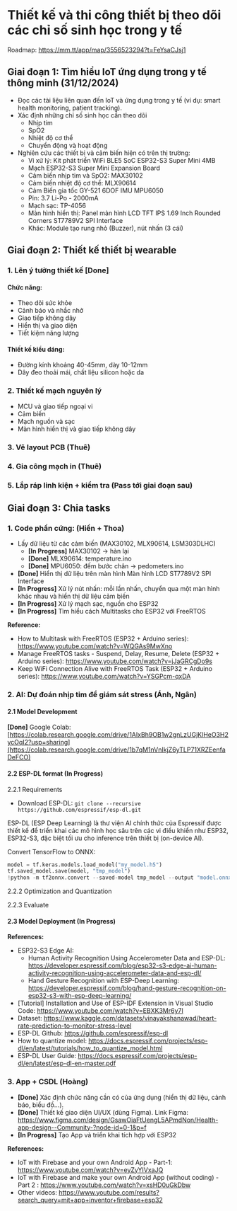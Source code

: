 # Thiết kế và thi công thiết bị theo dõi các chỉ số sinh học trong y tế 
Roadmap: https://mm.tt/app/map/3556523294?t=FeYsaCJsj1
## Giai đoạn 1: Tìm hiểu IoT ứng dụng trong y tế thông minh (31/12/2024)
- Đọc các tài liệu liên quan đến IoT và ứng dụng trong y tế (ví dụ: smart health monitoring, patient tracking).
- Xác định những chỉ số sinh học cần theo dõi
  + Nhịp tim
  + SpO2
  + Nhiệt độ cơ thể
  + Chuyển động và hoạt động
- Nghiên cứu các thiết bị và cảm biến hiện có trên thị trường:
  + Vi xử lý: Kit phát triển WiFi BLE5 SoC ESP32-S3 Super Mini 4MB
  + Mạch ESP32-S3 Super Mini Expansion Board
  + Cảm biến nhịp tim và SpO2: MAX30102
  + Cảm biến nhiệt độ cơ thể: MLX90614
  + Cảm Biến gia tốc GY-521 6DOF IMU MPU6050
  + Pin: 3.7 Li-Po - 2000mA
  + Mạch sạc: TP-4056
  + Màn hình hiển thị: Panel màn hình LCD TFT IPS 1.69 Inch Rounded Corners ST7789V2 SPI Interface
  + Khác: Module tạo rung nhỏ (Buzzer), nút nhấn (3 cái)

## Giai đoạn 2: Thiết kế thiết bị wearable 
### 1. Lên ý tưởng thiết kế [Done]
#### Chức năng:
- Theo dõi sức khỏe
- Cảnh báo và nhắc nhở
- Giao tiếp không dây
- Hiển thị và giao diện
- Tiết kiệm năng lượng
#### Thiết kế kiểu dáng:
- Đường kính khoảng 40-45mm, dày 10-12mm
- Dây đeo thoải mái, chất liệu silicon hoặc da
### 2. Thiết kế mạch nguyên lý
- MCU và giao tiếp ngoại vi
- Cảm biến
- Mạch nguồn và sạc
- Màn hình hiển thị và giao tiếp không dây
### 3. Vẽ layout PCB (Thuê)
### 4. Gia công mạch in (Thuê)
### 5. Lắp ráp linh kiện + kiểm tra (Pass tới giai đoạn sau)

## Giai đoạn 3: Chia tasks
### 1. Code phần cứng: (Hiển + Thoa)
+ Lấy dữ liệu từ các cảm biến (MAX30102, MLX90614, LSM303DLHC)
  + **[In Progress]** MAX30102 -> hàn lại
  + **[Done]** MLX90614: temperature.ino
  + **[Done]** MPU6050: đếm bước chân -> pedometers.ino
+ **[Done]** Hiển thị dữ liệu trên màn hình Màn hình LCD ST7789V2 SPI Interface
+ **[In Progress]** Xử lý nút nhấn: mỗi lần nhấn, chuyển qua một màn hình khác nhau và hiển thị dữ liệu cảm biến
+ **[In Progress]** Xử lý mạch sạc, nguồn cho ESP32
+ **[In Progress]** Tìm hiểu cách Multitasks cho ESP32 với FreeRTOS

**Reference:**  
- How to Multitask with FreeRTOS (ESP32 + Arduino series): https://www.youtube.com/watch?v=WQGAs9MwXno
- Manage FreeRTOS tasks - Suspend, Delay, Resume, Delete (ESP32 + Arduino series): https://www.youtube.com/watch?v=jJaGRCgDo9s
- Keep WiFi Connection Alive with FreeRTOS Task (ESP32 + Arduino series): https://www.youtube.com/watch?v=YSGPcm-qxDA
  
### 2. AI: Dự đoán nhịp tim để giám sát stress (Ánh, Ngân)
#### 2.1 Model Development
**[Done]** Google Colab:  [https://colab.research.google.com/drive/1AIxBh9OB1w2gnLzUGjKlHeO3H2ycOqI2?usp=sharing](https://colab.research.google.com/drive/1b7qM1nVnIkjZ6yTLP71XRZEenfaDeFCO)

#### 2.2 ESP-DL format (In Progress)

2.2.1 Requirements

- Download ESP-DL: `git clone --recursive https://github.com/espressif/esp-dl.git`

ESP-DL (ESP Deep Learning) là thư viện AI chính thức của Espressif được thiết kế để triển khai các mô hình học sâu trên các vi điều khiển như ESP32, ESP32-S3, đặc biệt tối ưu cho inference trên thiết bị (on-device AI).

Convert TensorFlow to ONNX: 

```python
model = tf.keras.models.load_model("my_model.h5")
tf.saved_model.save(model, "tmp_model")
!python -m tf2onnx.convert --saved-model tmp_model --output "model.onnx"
```

2.2.2 Optimization and Quantization


2.2.3 Evaluate

#### 2.3 Model Deployment (In Progress)

**References:** 
- ESP32-S3 Edge AI:
  + Human Activity Recognition Using Accelerometer Data and ESP-DL: https://developer.espressif.com/blog/esp32-s3-edge-ai-human-activity-recognition-using-accelerometer-data-and-esp-dl/
  + Hand Gesture Recognition with ESP-Deep Learning: https://developer.espressif.com/blog/hand-gesture-recognition-on-esp32-s3-with-esp-deep-learning/
- [Tutorial] Installation and Use of ESP-IDF Extension in Visual Studio Code: https://www.youtube.com/watch?v=EBXK3Mr6y7I
- Dataset: https://www.kaggle.com/datasets/vinayakshanawad/heart-rate-prediction-to-monitor-stress-level
- ESP-DL Github: https://github.com/espressif/esp-dl
- How to quantize model: https://docs.espressif.com/projects/esp-dl/en/latest/tutorials/how_to_quantize_model.html
- ESP-DL User Guide: https://docs.espressif.com/projects/esp-dl/en/latest/esp-dl-en-master.pdf

### 3. App + CSDL (Hoàng)
+ **[Done]** Xác định chức năng cần có của ứng dụng (hiển thị dữ liệu, cảnh báo, biểu đồ…).
+ **[Done]** Thiết kế giao diện UI/UX (dùng Figma).
  Link Figma: https://www.figma.com/design/GsawOiaFtUengL5APmdNon/Health-app-design--Community-?node-id=0-1&p=f
+ **[In Progress]** Tạo App và triển khai tích hợp với ESP32

**References:** 
- IoT with Firebase and your own Android App - Part-1: https://www.youtube.com/watch?v=eyZyYIVxaJQ
- IoT with Firebase and make your own Android App (without coding) - Part 2 : https://www.youtube.com/watch?v=xsHD0uGkDbw
- Other videos: https://www.youtube.com/results?search_query=mit+app+inventor+firebase+esp32

